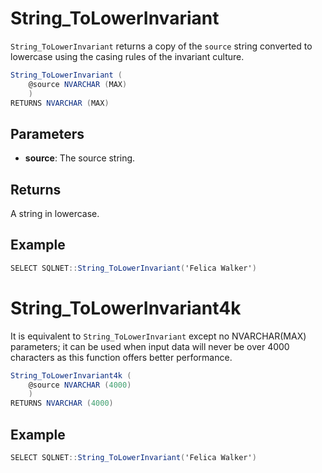# String_ToLowerInvariant

`String_ToLowerInvariant` returns a copy of the `source` string converted to lowercase using the casing rules of the invariant culture.

```csharp
String_ToLowerInvariant (
	@source NVARCHAR (MAX)
	)
RETURNS NVARCHAR (MAX)
```

## Parameters

  - **source**: The source string.

## Returns

A string in lowercase.

## Example

```csharp
SELECT SQLNET::String_ToLowerInvariant('Felica Walker')
```

# String_ToLowerInvariant4k

It is equivalent to `String_ToLowerInvariant` except no NVARCHAR(MAX) parameters; it can be used when input data will never be over 4000 characters as this function offers better performance.

```csharp
String_ToLowerInvariant4k (
	@source NVARCHAR (4000)
	)
RETURNS NVARCHAR (4000)
```

## Example

```csharp
SELECT SQLNET::String_ToLowerInvariant('Felica Walker')
```
